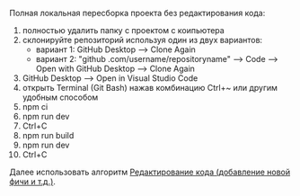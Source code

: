 Полная локальная пересборка проекта без редактирования кода:

1)  полностью удалить папку с проектом с коипьютера
2)  склонируйте репозиторий используя один из двух вариантов:
    - вариант 1: GitHub Desktop --> Clone Again
    - вариант 2: "github .com/username/repositoryname" --> Code --> Open with
      GitHub Desktop --> Clone Again
3)  GitHub Desktop --> Open in Visual Studio Code
4)  открыть Terminal (Git Bash) нажав комбинацию Ctrl+~ или другим удобным
    способом
5)  npm ci
6)  npm run dev
7)  Ctrl+C
8)  npm run build
9)  npm run dev
10) Ctrl+C

Далее использовать алгоритм
[Редактирование кода (добавление новой фичи и т.д.)](https://github.com/maksymkushnirov/usefullnesses/blob/main/teamwork/code-editing/редактирование-кода.md).

<!-- README.ru.md -->
